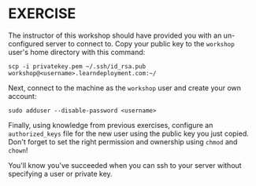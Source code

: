 # EXERCISE

The instructor of this workshop should have provided you with an un-configured
server to connect to. Copy your public key to the `workshop` user's home directory
with this command:

`scp -i privatekey.pem ~/.ssh/id_rsa.pub workshop@<username>.learndeployment.com:~/`

Next, connect to the machine as the `workshop` user and create your own account:

`sudo adduser --disable-password <username>`

Finally, using knowledge from previous exercises, configure an `authorized_keys`
file for the new user using the public key you just copied. Don't forget to set
the right permission and ownership using `chmod` and `chown`!

You'll know you've succeeded when you can ssh to your server without specifying
a user or private key.
